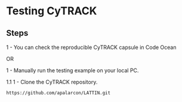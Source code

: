 # Testing CyTRACK
## Steps

1 - You can check the reproducible CyTRACK capsule in Code Ocean

OR

1 - Manually run the testing example on your local PC. 

1.1 1 - Clone the CyTRACK repository.

  ```
https://github.com/apalarcon/LATTIN.git
  ```

